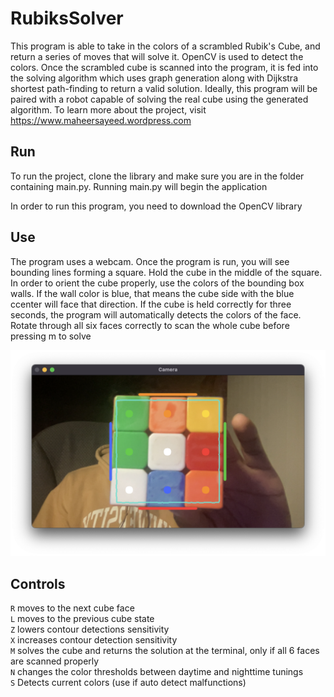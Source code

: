 # RubiksSolver

This program is able to take in the colors of a scrambled Rubik's Cube, and return a series of moves that will solve it. OpenCV is used to detect the colors. Once the scrambled cube is scanned into the program, it is fed into the solving algorithm which uses graph generation along with Dijkstra shortest path-finding to return a valid solution. Ideally, this program will be paired with a robot capable of solving the real cube using the generated algorithm. To learn more about the project, visit https://www.maheersayeed.wordpress.com

## Run
To run the project, clone the library and make sure you are in the folder containing main.py. Running main.py will begin the application

In order to run this program, you need to download the OpenCV library 

## Use
The program uses a webcam. Once the program is run, you will see bounding lines forming a square. Hold the cube in the middle of the square.
In order to orient the cube properly, use the colors of the bounding box walls. If the wall color is blue, that means the cube side with the blue ccenter will face that direction. 
If the cube is held correctly for three seconds, the program will automatically detects the colors of the face.
Rotate through all six faces correctly to scan the whole cube before pressing m to solve

![Depth First Search with 125 X 250 Maze](https://github.com/maheersayeed99/RubiksSolver/blob/main/pictures/Main%20Page.png)

## Controls

`R` moves to the next cube face  
`L` moves to the previous cube state  
`Z` lowers contour detections sensitivity  
`X` increases contour detection sensitivity  
`M` solves the cube and returns the solution at the terminal, only if all 6 faces are scanned properly  
`N` changes the color thresholds between daytime and nighttime tunings  
`S` Detects current colors (use if auto detect malfunctions)  
